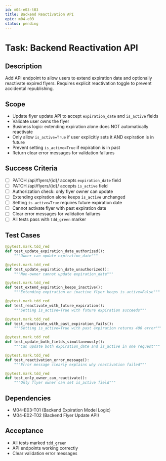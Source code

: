 ```yaml
---
id: m04-e03-t03
title: Backend Reactivation API
epic: m04-e03
status: pending
---
```


# Task: Backend Reactivation API

## Description
Add API endpoint to allow users to extend expiration date and optionally reactivate expired flyers. Requires explicit reactivation toggle to prevent accidental republishing.

## Scope
- Update flyer update API to accept `expiration_date` and `is_active` fields
- Validate user owns the flyer
- Business logic: extending expiration alone does NOT automatically reactivate
- Only allow `is_active=True` if user explicitly sets it AND expiration is in future
- Prevent setting `is_active=True` if expiration is in past
- Return clear error messages for validation failures

## Success Criteria
- [ ] PATCH /api/flyers/{id}/ accepts `expiration_date` field
- [ ] PATCH /api/flyers/{id}/ accepts `is_active` field
- [ ] Authorization check: only flyer owner can update
- [ ] Extending expiration alone keeps `is_active` unchanged
- [ ] Setting `is_active=True` requires future expiration date
- [ ] Cannot activate flyer with past expiration date
- [ ] Clear error messages for validation failures
- [ ] All tests pass with `tdd_green` marker

## Test Cases
```python
@pytest.mark.tdd_red
def test_update_expiration_date_authorized():
    """Owner can update expiration_date"""

@pytest.mark.tdd_red
def test_update_expiration_date_unauthorized():
    """Non-owner cannot update expiration_date"""

@pytest.mark.tdd_red
def test_extend_expiration_keeps_inactive():
    """Extending expiration on inactive flyer keeps is_active=False"""

@pytest.mark.tdd_red
def test_reactivate_with_future_expiration():
    """Setting is_active=True with future expiration succeeds"""

@pytest.mark.tdd_red
def test_reactivate_with_past_expiration_fails():
    """Setting is_active=True with past expiration returns 400 error"""

@pytest.mark.tdd_red
def test_update_both_fields_simultaneously():
    """Can update both expiration_date and is_active in one request"""

@pytest.mark.tdd_red
def test_reactivation_error_message():
    """Error message clearly explains why reactivation failed"""

@pytest.mark.tdd_red
def test_only_owner_can_reactivate():
    """Only flyer owner can set is_active field"""
```

## Dependencies
- M04-E03-T01 (Backend Expiration Model Logic)
- M04-E02-T02 (Backend Flyer Update API)

## Acceptance
- All tests marked `tdd_green`
- API endpoints working correctly
- Clear validation error messages
